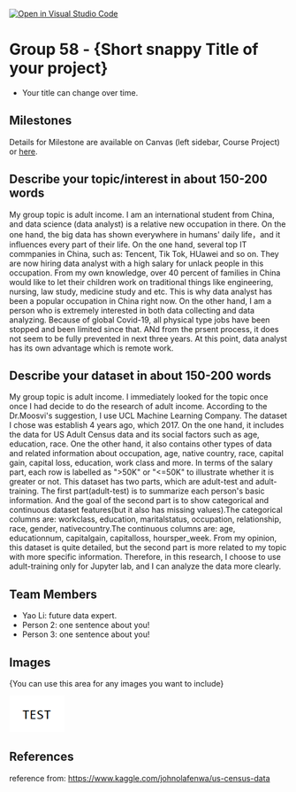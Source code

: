 [![Open in Visual Studio Code](https://classroom.github.com/assets/open-in-vscode-f059dc9a6f8d3a56e377f745f24479a46679e63a5d9fe6f495e02850cd0d8118.svg)](https://classroom.github.com/online_ide?assignment_repo_id=5905464&assignment_repo_type=AssignmentRepo)
# Group 58 - {Short snappy Title of your project}

- Your title can change over time.

## Milestones

Details for Milestone are available on Canvas (left sidebar, Course Project) or [here](https://firas.moosvi.com/courses/data301/project/milestone01.html).

## Describe your topic/interest in about 150-200 words

My group topic is adult income. I am an international student from China, and data science (data analyst) is a relative new occupation in there. On the one hand, the big data has shown everywhere in humans' daily life，and it influences every part of their life. On the one hand, several top IT commpanies in China, such as: Tencent, Tik Tok, HUawei and so on. They are now hiring data analyst with a high salary for unlack people in this occupation. From my own knowledge, over 40 percent of families in China would like to let their children work on traditional things like engineering, nursing, law study, medicine study and etc. This is why data analyst has been a popular occupation in China right now. On the other hand, I am a person who is extremely interested in both data collecting and data analyzing. Because of global Covid-19, all physical type jobs have been stopped and been limited since that. ANd from the prsent process, it does not seem to be fully prevented in next three years. At this point, data analyst has its own advantage which is remote work.

## Describe your dataset in about 150-200 words

My group topic is adult income. I immediately looked for the topic once once I had decide to do the research of adult income. According to the Dr.Moosvi's suggestion, I use UCL Machine Learning Company. The dataset I chose was establish 4 years ago, which 2017. On the one hand, it includes the data for US Adult Census data and its social factors such as age, education, race. One the other hand, it also contains other types of data and related information about occupation, age, native country, race, capital gain, capital loss, education, work class and more. In terms of the salary part, each row is labelled as ">50K" or "<=50K" to illustrate whether it is greater or not. This dataset has two parts, which are adult-test and adult-training. The first part(adult-test) is to summarize each person's basic information. And the goal of the second part is to show categorical and continuous dataset features(but it also has missing values).The categorical columns are: workclass, education, maritalstatus, occupation, relationship, race, gender, nativecountry.The continuous columns are: age, educationnum, capitalgain, capitalloss, hoursper_week. From my opinion, this dataset is quite detailed, but the second part is more related to my topic with more specific information. Therefore, in this research, I choose to use adult-training only for Jupyter lab, and I can analyze the data more clearly. 



## Team Members

- Yao Li: future data expert.  
- Person 2: one sentence about you!
- Person 3: one sentence about you!

## Images

{You can use this area for any images you want to include}

<img src ="images/test.png" width="100px">

## References

reference from: https://www.kaggle.com/johnolafenwa/us-census-data



